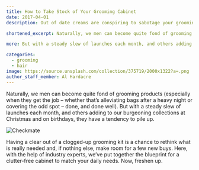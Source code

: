 ```yaml
---
title: How to Take Stock of Your Grooming Cabinet
date: 2017-04-01
description: Out of date creams are conspiring to sabotage your grooming regimen

shortened_excerpt: Naturally, we men can become quite fond of grooming products (especially when they get the job – whether that’s alleviating bags after a heavy night or covering the odd spot – done, and done well).

more: But with a steady slew of launches each month, and others adding to our burgeoning collections at Christmas and on birthdays, they have a tendency to pile up.

categories:
  - grooming
  - hair
image: https://source.unsplash.com/collection/375719/2000x1322?a=.png
author_staff_member: Al Hardacre
---
```


Naturally, we men can become quite fond of grooming products (especially when they get the job – whether that’s alleviating bags after a heavy night or covering the odd spot – done, and done well). But with a steady slew of launches each month, and others adding to our burgeoning collections at Christmas and on birthdays, they have a tendency to pile up.

![Checkmate](https://source.unsplash.com/random/1500x1000)
 
Having a clear out of a clogged-up grooming kit is a chance to rethink what is really needed and, if nothing else, make room for a few new buys. Here, with the help of industry experts, we’ve put together the blueprint for a clutter-free cabinet to match your daily needs. Now, freshen up.